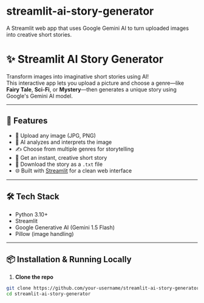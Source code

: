# streamlit-ai-story-generator
A Streamlit web app that uses Google Gemini AI to turn uploaded images into creative short stories.
# ✨ Streamlit AI Story Generator

Transform images into imaginative short stories using AI!  
This interactive app lets you upload a picture and choose a genre—like **Fairy Tale**, **Sci-Fi**, or **Mystery**—then generates a unique story using Google's Gemini AI model.

---

## 🚀 Features

- 📸 Upload any image (JPG, PNG)
- 🧠 AI analyzes and interprets the image
- ✍️ Choose from multiple genres for storytelling
- 📜 Get an instant, creative short story
- 💾 Download the story as a `.txt` file
- 🌐 Built with [Streamlit](https://streamlit.io/) for a clean web interface

---

## 🛠️ Tech Stack

- Python 3.10+
- Streamlit
- Google Generative AI (Gemini 1.5 Flash)
- Pillow (image handling)

---

## 📦 Installation & Running Locally

1. **Clone the repo**
```bash
git clone https://github.com/your-username/streamlit-ai-story-generator.git
cd streamlit-ai-story-generator
